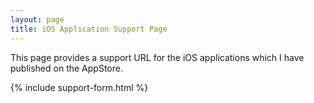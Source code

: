 ```yaml
---
layout: page
title: iOS Application Support Page
---
```

This page provides a support URL for the iOS applications which I have published on the AppStore.

{% include support-form.html %}
